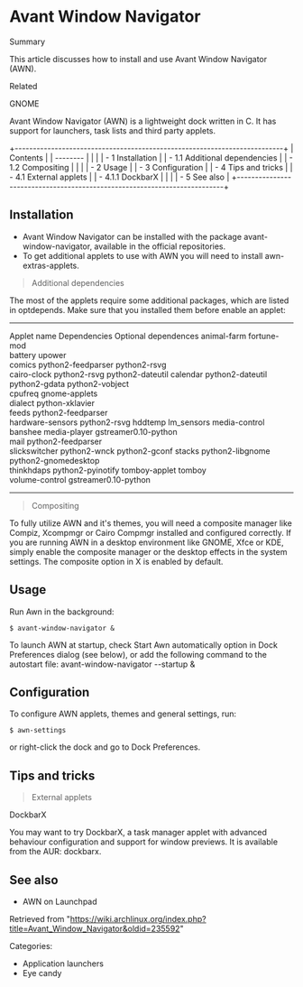 Avant Window Navigator
======================

Summary

This article discusses how to install and use Avant Window Navigator
(AWN).

Related

GNOME

Avant Window Navigator (AWN) is a lightweight dock written in C. It has
support for launchers, task lists and third party applets.

+--------------------------------------------------------------------------+
| Contents                                                                 |
| --------                                                                 |
|                                                                          |
| -   1 Installation                                                       |
|     -   1.1 Additional dependencies                                      |
|     -   1.2 Compositing                                                  |
|                                                                          |
| -   2 Usage                                                              |
| -   3 Configuration                                                      |
| -   4 Tips and tricks                                                    |
|     -   4.1 External applets                                             |
|         -   4.1.1 DockbarX                                               |
|                                                                          |
| -   5 See also                                                           |
+--------------------------------------------------------------------------+

Installation
------------

-   Avant Window Navigator can be installed with the package
    avant-window-navigator, available in the official repositories.
-   To get additional applets to use with AWN you will need to install
    awn-extras-applets.

> Additional dependencies

The most of the applets require some additional packages, which are
listed in optdepends. Make sure that you installed them before enable an
applet:

  ------------------ ------------------------------------------------ ----------------------
  Applet name        Dependencies                                     Optional dependences
  animal-farm        fortune-mod                                      
  battery            upower                                           
  comics             python2-feedparser python2-rsvg                  
  cairo-clock        python2-rsvg                                     python2-dateutil
  calendar           python2-dateutil python2-gdata python2-vobject   
  cpufreq            gnome-applets                                    
  dialect            python-xklavier                                  
  feeds              python2-feedparser                               
  hardware-sensors   python2-rsvg                                     hddtemp lm_sensors
  media-control                                                       banshee
  media-player       gstreamer0.10-python                             
  mail               python2-feedparser                               
  slickswitcher      python2-wnck                                     python2-gconf
  stacks             python2-libgnome python2-gnomedesktop            
  thinkhdaps                                                          python2-pyinotify
  tomboy-applet      tomboy                                           
  volume-control     gstreamer0.10-python                             
  ------------------ ------------------------------------------------ ----------------------

> Compositing

To fully utilize AWN and it's themes, you will need a composite manager
like Compiz, Xcompmgr or Cairo Compmgr installed and configured
correctly. If you are running AWN in a desktop environment like GNOME,
Xfce or KDE, simply enable the composite manager or the desktop effects
in the system settings. The composite option in X is enabled by default.

Usage
-----

Run Awn in the background:

    $ avant-window-navigator &

To launch AWN at startup, check Start Awn automatically option in Dock
Preferences dialog (see below), or add the following command to the
autostart file: avant-window-navigator --startup &

Configuration
-------------

To configure AWN applets, themes and general settings, run:

    $ awn-settings

or right-click the dock and go to Dock Preferences.

Tips and tricks
---------------

> External applets

DockbarX

You may want to try DockbarX, a task manager applet with advanced
behaviour configuration and support for window previews. It is available
from the AUR: dockbarx.

See also
--------

-   AWN on Launchpad

Retrieved from
"https://wiki.archlinux.org/index.php?title=Avant_Window_Navigator&oldid=235592"

Categories:

-   Application launchers
-   Eye candy
